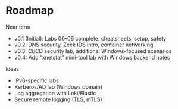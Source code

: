 # Roadmap

Near term
- v0.1 (Initial): Labs 00–06 complete, cheatsheets, setup, safety
- v0.2: DNS security, Zeek IDS intro, container networking
- v0.3: CI/CD security lab, additional Windows-focused scenarios
- v0.4: Add “xnetstat” mini-tool lab with Windows backend notes

Ideas
- IPv6-specific labs
- Kerberos/AD lab (Windows domain)
- Log aggregation with Loki/Elastic
- Secure remote logging (TLS, mTLS)
